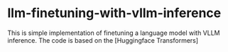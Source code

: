 # llm-finetuning-with-vllm-inference

This is simple implementation of finetuning a language model with VLLM inference. The code is based on the [Huggingface Transformers]